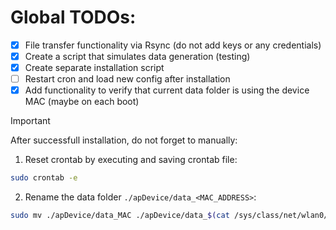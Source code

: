 # Global TODOs:
- [x] File transfer functionality via Rsync (do not add keys or any credentials)
- [x] Create a script that simulates data generation (testing)
- [x] Create separate installation script
- [ ] Restart cron and load new config after installation
- [x] Add functionality to verify that current data folder is using the device MAC (maybe on each boot)

> [!IMPORTANT]
> After successfull installation, do not forget to manually:
> 1. Reset crontab by executing and saving crontab file:
> ```bash
> sudo crontab -e
> ```
> 2. Rename the data folder ```./apDevice/data_<MAC_ADDRESS>```:
> ```bash
> sudo mv ./apDevice/data_MAC ./apDevice/data_$(cat /sys/class/net/wlan0/address | tr ':' '-')
> ```